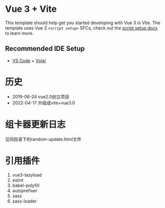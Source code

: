 # Vue 3 + Vite

This template should help get you started developing with Vue 3 in Vite. The template uses Vue 3 `<script setup>` SFCs, check out the [script setup docs](https://v3.vuejs.org/api/sfc-script-setup.html#sfc-script-setup) to learn more.

## Recommended IDE Setup

- [VS Code](https://code.visualstudio.com/) + [Volar](https://marketplace.visualstudio.com/items?itemName=johnsoncodehk.volar)

# 历史
- 2019-06-24 vue2.0创立项目
- 2022-04-17 升级成vite+vue3.0

# 组卡器更新日志
见同目录下的random-update.html文件

# 引用插件
1. vue3-lazyload
2. eslint
3. babel-polyfill
4. autoprefixer
5. sass
6. sass-loader